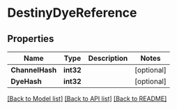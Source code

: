 # DestinyDyeReference

## Properties
Name | Type | Description | Notes
------------ | ------------- | ------------- | -------------
**ChannelHash** | **int32** |  | [optional] 
**DyeHash** | **int32** |  | [optional] 

[[Back to Model list]](../README.md#documentation-for-models) [[Back to API list]](../README.md#documentation-for-api-endpoints) [[Back to README]](../README.md)


